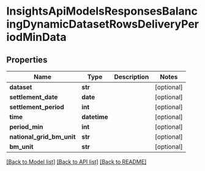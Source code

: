 # InsightsApiModelsResponsesBalancingDynamicDatasetRowsDeliveryPeriodMinData

## Properties
Name | Type | Description | Notes
------------ | ------------- | ------------- | -------------
**dataset** | **str** |  | [optional] 
**settlement_date** | **date** |  | [optional] 
**settlement_period** | **int** |  | [optional] 
**time** | **datetime** |  | [optional] 
**period_min** | **int** |  | [optional] 
**national_grid_bm_unit** | **str** |  | [optional] 
**bm_unit** | **str** |  | [optional] 

[[Back to Model list]](../README.md#documentation-for-models) [[Back to API list]](../README.md#documentation-for-api-endpoints) [[Back to README]](../README.md)

